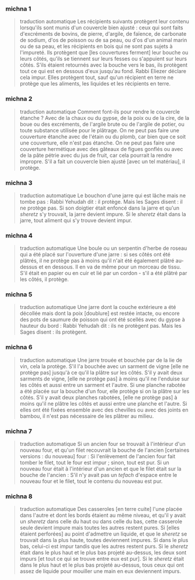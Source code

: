 
### michna 1
> traduction automatique
Les récipients suivants protègent leur contenu lorsqu'ils sont munis d'un couvercle bien ajusté : ceux qui sont faits d'excréments de bovins, de pierre, d'argile, de faïence, de carbonate de sodium, d'os de poisson ou de sa peau, ou d'os d'un animal marin ou de sa peau, et les récipients en bois qui ne sont pas sujets à l'impureté. Ils protègent que [les couvertures ferment] leur bouche ou leurs côtés, qu'ils se tiennent sur leurs fesses ou s'appuient sur leurs côtés. S'ils étaient retournés avec la bouche vers le bas, ils protègent tout ce qui est en dessous d'eux jusqu'au fond. Rabbi Eliezer déclare cela impur. Elles protègent tout, sauf qu'un récipient en terre ne protège que les aliments, les liquides et les récipients en terre.

### michna 2
> traduction automatique
Comment font-ils pour rendre le couvercle étanche ? Avec de la chaux ou du gypse, de la poix ou de la cire, de la boue ou des excréments, de l'argile brute ou de l'argile de potier, ou toute substance utilisée pour le plâtrage. On ne peut pas faire une couverture étanche avec de l'étain ou du plomb, car bien que ce soit une couverture, elle n'est pas étanche. On ne peut pas faire une couverture hermétique avec des gâteaux de figues gonflés ou avec de la pâte pétrie avec du jus de fruit, car cela pourrait la rendre impropre. S'il a fait un couvercle bien ajusté [avec un tel matériau], il protège.

### michna 3
> traduction automatique
Le bouchon d'une jarre qui est lâche mais ne tombe pas : Rabbi Yehudah dit : il protège. Mais les Sages disent : il ne protège pas. Si son doigtier était enfoncé dans la jarre et qu'un <em>sheretz</em> s'y trouvait, la jarre devient impure. Si le <em>sheretz</em> était dans la jarre, tout aliment qui s'y trouve devient impur.

### michna 4
> traduction automatique
Une boule ou un serpentin d'herbe de roseau qui a été placé sur l'ouverture d'une jarre : si ses côtés ont été plâtrés, il ne protège pas à moins qu'il n'ait été également plâtré au-dessus et en dessous. Il en va de même pour un morceau de tissu. S'il était en papier ou en cuir et lié par un cordon - s'il a été plâtré par les côtés, il protège.

### michna 5
> traduction automatique
Une jarre dont la couche extérieure a été décollée mais dont la poix [doublure] est restée intacte, ou encore des pots de saumure de poisson qui ont été scellés avec du gypse à hauteur du bord : Rabbi Yehudah dit : ils ne protègent pas. Mais les Sages disent : ils protègent.

### michna 6
> traduction automatique
Une jarre trouée et bouchée par de la lie de vin, cela la protège.    S'il l'a bouchée avec un sarment de vigne [elle ne protège pas] jusqu'à ce qu'il la plâtre sur les côtés. S'il y avait deux sarments de vigne, [elle ne protège pas] à moins qu'il ne l'enduise sur les côtés et aussi entre un sarment et l'autre. Si une planche rabotée a été placée sur la bouche d'un four, elle protège si on la plâtre sur les côtés. S'il y avait deux planches rabotées, [elle ne protège pas] à moins qu'il ne plâtre les côtés et aussi entre une planche et l'autre. Si elles ont été fixées ensemble avec des chevilles ou avec des joints en bambou, il n'est pas nécessaire de les plâtrer au milieu.

### michna 7
> traduction automatique
Si un ancien four se trouvait à l'intérieur d'un nouveau four, et qu'un filet recouvrait la bouche de l'ancien [certaines versions : du nouveau] four : Si l'enlèvement de l'ancien four fait tomber le filet, tout le four est impur ; sinon, tout est pur. Si un nouveau four était à l'intérieur d'un ancien et que le filet était sur la bouche de l'ancien : S'il n'y avait pas un <em>tefach</em> d'espace entre le nouveau four et le filet, tout le contenu du nouveau est pur.

### michna 8
> traduction automatique
Des casseroles [en terre cuite] l'une placée dans l'autre et dont les bords étaient au même niveau, et qu'il y avait un <em>sheretz</em> dans celle du haut ou dans celle du bas, cette casserole seule devient impure mais toutes les autres restent pures. Si [elles étaient perforées] au point d'admettre un liquide, et que le <em>sheretz</em> se trouvait dans la plus haute, toutes deviennent impures. Si dans le plus bas, celui-ci est impur tandis que les autres restent purs. Si le <em>sheretz</em> était dans le plus haut et le plus bas projeté au-dessus, les deux sont impurs [et tout ce qui se trouve entre eux est pur]. Si le <em>sheretz</em> était dans le plus haut et le plus bas projeté au-dessus, tous ceux qui ont assez de liquide pour mouiller une main en eux deviennent impurs.
